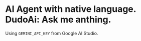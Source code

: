 # AI Agent with native language. DudoAi: Ask me anthing.

Using `GEMINI_API_KEY` from Google AI Studio.
